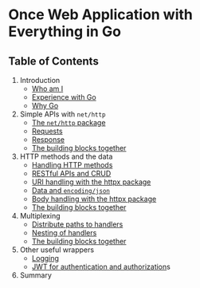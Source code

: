 # Once Web Application with Everything in Go

## Table of Contents

1. Introduction
	* [Who am I](introduction/whoami.md)
	* [Experience with Go](introduction/experience.md)
	* [Why Go](introduction/whygo.md)
2. Simple APIs with `net/http`
	* [The `net/http` package](nethttp/nethttp.md)
	* [Requests](nethttp/requests.md)
	* [Response](nethttp/response.md)
	* [The building blocks together](nethttp/buildingblocks.md)
3. HTTP methods and the data
	* [Handling HTTP methods](methods/methods.md)
	* [RESTful APIs and CRUD](methods/crud.md)
	* [URI handling with the httpx package](methods/uri.md)
	* [Data and `encoding/json`](methods/json.md)
	* [Body handling with the httpx package](methods/body.md)
	* [The building blocks together](methods/buildingblocks.md)
4. Multiplexing
	* [Distribute paths to handlers](multiplexing/multiplexing.md)
	* [Nesting of handlers](multiplexing/nesting.md)
	* [The building blocks together](multiplexing/buildingblocks.md)
5. Other useful wrappers
	* [Logging](wrappers/logging.md)
	* [JWT for authentication and authorization](wrappers/jwt.md)s
7. Summary
